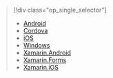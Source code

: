 > [!div class="op_single_selector"]
>- [Android](../articles/app-service-mobile/app-service-mobile-android-get-started-users.md)
>- [Cordova](../articles/app-service-mobile/app-service-mobile-cordova-get-started-users.md)
>- [iOS](../articles/app-service-mobile/app-service-mobile-ios-get-started-users.md)
>- [Windows](../articles/app-service-mobile/app-service-mobile-windows-store-dotnet-get-started-users.md)
>- [Xamarin.Android](../articles/app-service-mobile/app-service-mobile-xamarin-android-get-started-users.md)
>- [Xamarin.Forms](../articles/app-service-mobile/app-service-mobile-xamarin-forms-get-started-users.md)
>- [Xamarin.iOS](../articles/app-service-mobile/app-service-mobile-xamarin-ios-get-started-users.md)